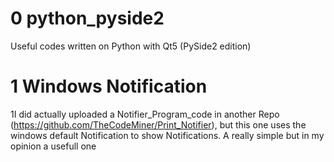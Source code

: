 # 0 python_pyside2
Useful codes written on Python with Qt5 (PySide2 edition)

# 1 Windows Notification
1I did actually uploaded a Notifier_Program_code in another Repo (https://github.com/TheCodeMiner/Print_Notifier), but this one uses the windows default Notification to show Notifications. A really simple but in my opinion a usefull one
